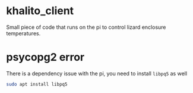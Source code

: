 # khalito_client
Small piece of code that runs on the pi to control lizard enclosure temperatures. 


# psycopg2 error
There is a dependency issue with the pi, you need to install `libpq5` as well
```bash
sudo apt install libpq5
```